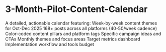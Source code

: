 # 3-Month-Pilot-Content-Calendar
A detailed, actionable calendar featuring:  Week-by-week content themes for Oct-Dec 2025 168+ posts across all platforms (40-50/week cadence) Color-coded content pillars and platform tags Specific campaign ideas and CTAs Monthly themes and focus areas Target metrics dashboard Implementation workflow and tools budget
